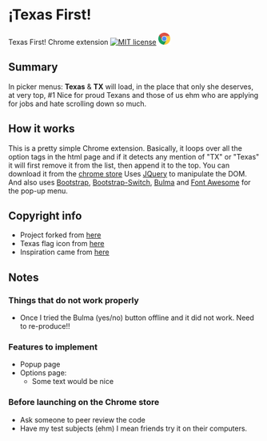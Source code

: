 # ¡Texas First!
Texas First! Chrome extension [![MIT license](https://img.shields.io/badge/license-MIT-lightgrey.svg)](https://raw.githubusercontent.com/qirh/TexasFirst/master/LICENSE) <a href="https://chrome.google.com/webstore/detail/texas-first/cflpfjhdephkbknjgidjkcfhohbddlnh">
<img border="0" alt="Chrome Button" src="https://github.com/qirh/TexasFirst/blob/master/icons/Chrome-32.png?raw=true" width="24" height="24" target="_blank" rel="noopener noreferrer">
</a>



## Summary
  In picker menus: **Texas** & **TX** will load, in the place that only she deserves, at very top, #1  Nice for proud Texans and those of us ehm who are applying for jobs and hate scrolling down so much.

## How it works
  This is a pretty simple Chrome extension. Basically, it loops over all the option tags in the html page and if it detects any mention of "TX" or "Texas" it will first remove it from the list, then append it to the top. You can download it from the [chrome store](https://chrome.google.com/webstore/detail/texas-first/cflpfjhdephkbknjgidjkcfhohbddlnh)
  Uses [JQuery](https://jquery.com) to manipulate the DOM. And also uses [Bootstrap](https://getbootstrap.com), [Bootstrap-Switch](http://bootstrapswitch.com), [Bulma](http://bulma.io) and [Font Awesome](http://fontawesome.io) for the pop-up menu.

## Copyright info
  * Project forked from [here](https://developer.chrome.com/extensions/getstarted)
  * Texas flag icon from [here](http://www.iconarchive.com/show/american-states-icons-by-custom-icon-design/Texas-Flag-icon.html)
  * Inspiration came from [here](https://github.com/vpicone/SorryTennesee)

## Notes
### Things that do not work properly
  * Once I tried the Bulma (yes/no) button offline and it did not work. Need to re-produce!!

### Features to implement
  * Popup page
  * Options page:
    * Some text would be nice

### Before launching on the Chrome store
  * Ask someone to peer review the code
  * Have my test subjects (ehm) I mean friends try it on their computers.
